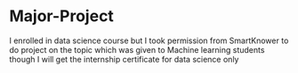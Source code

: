 # Major-Project
I enrolled in data science course but I took permission from SmartKnower to do project on the topic which was given to Machine learning students though I will get the internship certificate for data science only
